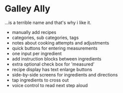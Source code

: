 # Galley Ally

...is a terrible name and that's why i like it.

* manually add recipes
* categories, sub categories, tags
* notes about cooking attempts and adjustments
* quick buttons for entering measurements
* one input per ingredient
* add instruction blocks between ingredients
* extra optional check box for 'measured'
* recipe display has text enlarge buttons
* side-by-side screens for ingredients and directions
* tap ingredients to cross out
* voice control to read next step aloud
